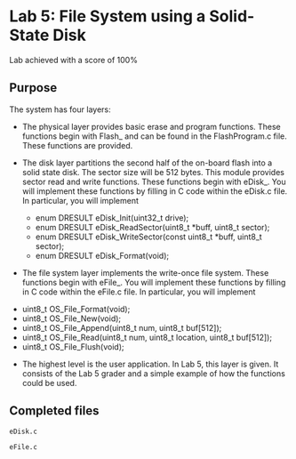 # Lab 5: File System using a Solid-State Disk

Lab achieved with a score of 100%

## Purpose

The system has four layers:

- The physical layer provides basic erase and program functions. These functions begin with Flash_ and can be found in the FlashProgram.c file. These functions are provided.

- The disk layer partitions the second half of the on-board flash into a solid state disk. The sector size will be 512 bytes. This module provides sector read and write functions. These functions begin with eDisk_. You will implement these functions by filling in C code within the eDisk.c file. In particular, you will implement
  - enum DRESULT eDisk_Init(uint32_t drive);
  * enum DRESULT eDisk_ReadSector(uint8_t *buff, uint8_t sector);
  * enum DRESULT eDisk_WriteSector(const uint8_t *buff, uint8_t sector);
  * enum DRESULT eDisk_Format(void);

- The file system layer implements the write-once file system. These functions begin with eFile_. You will implement these functions by filling in C code within the eFile.c file. In particular, you will implement
 * uint8_t OS_File_Format(void);
 * uint8_t OS_File_New(void);
 * uint8_t OS_File_Append(uint8_t num, uint8_t buf[512]);
 * uint8_t OS_File_Read(uint8_t num, uint8_t location, uint8_t buf[512]);
 * uint8_t OS_File_Flush(void);

- The highest level is the user application. In Lab 5, this layer is given. It consists of the Lab 5 grader and a simple example of how the functions could be used.

## Completed files

`eDisk.c`

`eFile.c`

